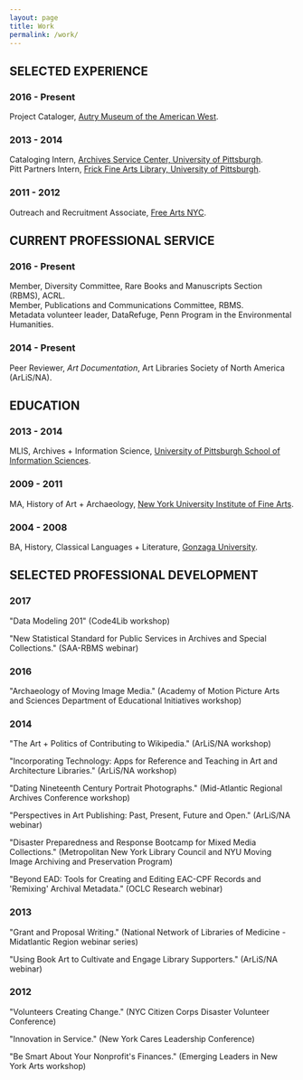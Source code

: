 ```yaml
---
layout: page
title: Work
permalink: /work/
---
```

## SELECTED EXPERIENCE
### 2016 - Present
Project Cataloger, [Autry Museum of the American West](https://theautry.org/research-collections/library-and-archives-autry).
### 2013 - 2014
Cataloging Intern, [Archives Service Center, University of Pittsburgh](http://www.library.pitt.edu/archives-service-center).  
Pitt Partners Intern, [Frick Fine Arts Library, University of Pittsburgh](http://library.pitt.edu/fine-arts).
### 2011 - 2012
Outreach and Recruitment Associate, [Free Arts NYC](http://freeartsnyc.org).

## CURRENT PROFESSIONAL SERVICE
### 2016 - Present
Member, Diversity Committee, Rare Books and Manuscripts Section (RBMS), ACRL.  
Member, Publications and Communications Committee, RBMS.  
Metadata volunteer leader, DataRefuge, Penn Program in the Environmental Humanities.  
### 2014 - Present
Peer Reviewer, *Art Documentation*, Art Libraries Society of North America (ArLiS/NA).

## EDUCATION
### 2013 - 2014
MLIS, Archives + Information Science, [University of Pittsburgh School of Information Sciences](http://ischool.pitt.edu/).
### 2009 - 2011
MA, History of Art + Archaeology, [New York University Institute of Fine Arts](http://www.nyu.edu/gsas/dept/fineart/).
### 2004 - 2008
BA, History, Classical Languages + Literature, [Gonzaga University](http://www.gonzaga.edu/).

## SELECTED PROFESSIONAL DEVELOPMENT
### 2017
"Data Modeling 201" (Code4Lib workshop)  

"New Statistical Standard for Public Services in Archives and Special Collections." (SAA-RBMS webinar)
### 2016
"Archaeology of Moving Image Media." (Academy of Motion Picture Arts and Sciences Department of Educational Initiatives workshop)
### 2014
"The Art + Politics of Contributing to Wikipedia." (ArLiS/NA workshop)  

"Incorporating Technology: Apps for Reference and Teaching in Art and Architecture Libraries." (ArLiS/NA workshop)  

"Dating Nineteenth Century Portrait Photographs." (Mid-Atlantic Regional Archives Conference workshop)  

"Perspectives in Art Publishing: Past, Present, Future and Open." (ArLiS/NA webinar)  

"Disaster Preparedness and Response Bootcamp for Mixed Media Collections." (Metropolitan New York Library Council and NYU Moving Image Archiving and Preservation Program)  

"Beyond EAD: Tools for Creating and Editing EAC-CPF Records and 'Remixing' Archival Metadata." (OCLC Research webinar)
### 2013
"Grant and Proposal Writing." (National Network of Libraries of Medicine - Midatlantic Region webinar series)  

"Using Book Art to Cultivate and Engage Library Supporters." (ArLiS/NA webinar)  
### 2012
"Volunteers Creating Change." (NYC Citizen Corps Disaster Volunteer Conference)  

"Innovation in Service." (New York Cares Leadership Conference)  

"Be Smart About Your Nonprofit's Finances." (Emerging Leaders in New York Arts workshop)
